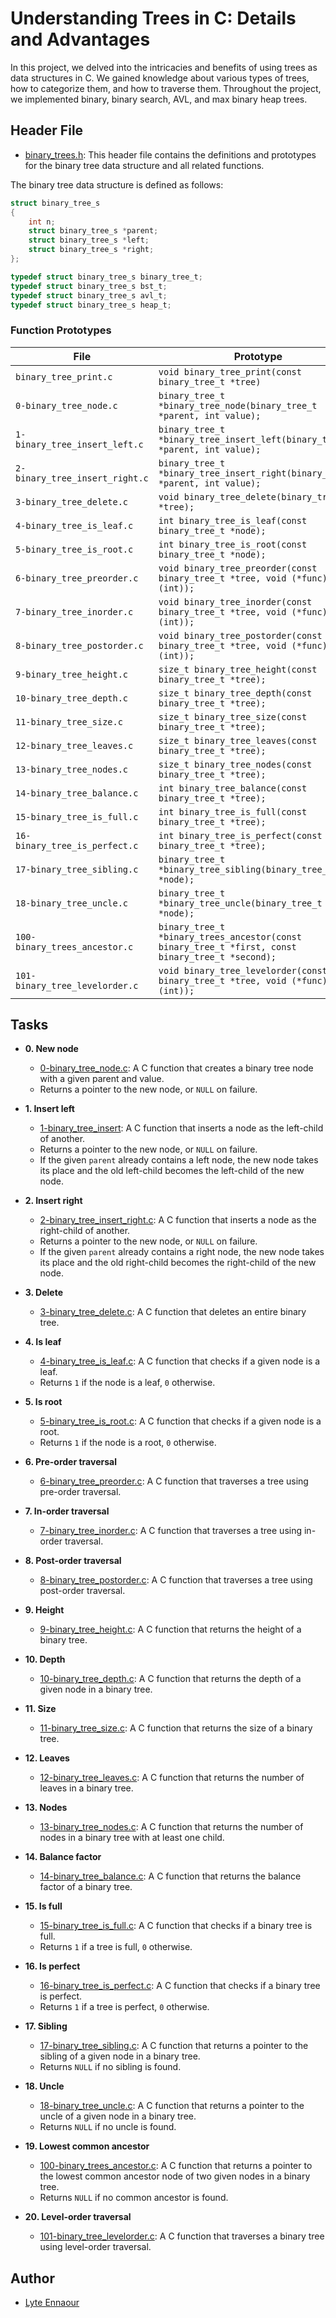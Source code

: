 # Understanding Trees in C: Details and Advantages

In this project, we delved into the intricacies and benefits of using trees as data structures in C. We gained knowledge about various types of trees, how to categorize them, and how to traverse them. Throughout the project, we implemented binary, binary search, AVL, and max binary heap trees.

## Header File

* [binary_trees.h](./binary_trees.h): This header file contains the definitions and prototypes for the binary tree data structure and all related functions.

The binary tree data structure is defined as follows:

```c
struct binary_tree_s
{
    int n;
    struct binary_tree_s *parent;
    struct binary_tree_s *left;
    struct binary_tree_s *right;
};

typedef struct binary_tree_s binary_tree_t;
typedef struct binary_tree_s bst_t;
typedef struct binary_tree_s avl_t;
typedef struct binary_tree_s heap_t;
```

### Function Prototypes

| File                             | Prototype                                                                                        |
| -------------------------------- | ------------------------------------------------------------------------------------------------ |
| `binary_tree_print.c`            | `void binary_tree_print(const binary_tree_t *tree)`                                              |
| `0-binary_tree_node.c`           | `binary_tree_t *binary_tree_node(binary_tree_t *parent, int value);`                             |
| `1-binary_tree_insert_left.c`    | `binary_tree_t *binary_tree_insert_left(binary_tree_t *parent, int value);`                      |
| `2-binary_tree_insert_right.c`   | `binary_tree_t *binary_tree_insert_right(binary_tree_t *parent, int value);`                     |
| `3-binary_tree_delete.c`         | `void binary_tree_delete(binary_tree_t *tree);`                                                  |
| `4-binary_tree_is_leaf.c`        | `int binary_tree_is_leaf(const binary_tree_t *node);`                                            |
| `5-binary_tree_is_root.c`        | `int binary_tree_is_root(const binary_tree_t *node);`
| `6-binary_tree_preorder.c`       | `void binary_tree_preorder(const binary_tree_t *tree, void (*func)(int));`                       |
| `7-binary_tree_inorder.c`        | `void binary_tree_inorder(const binary_tree_t *tree, void (*func)(int));`                        |
| `8-binary_tree_postorder.c`      | `void binary_tree_postorder(const binary_tree_t *tree, void (*func)(int));`                      |
| `9-binary_tree_height.c`         | `size_t binary_tree_height(const binary_tree_t *tree);`                                          |
| `10-binary_tree_depth.c`         | `size_t binary_tree_depth(const binary_tree_t *tree);`                                           |
| `11-binary_tree_size.c`          | `size_t binary_tree_size(const binary_tree_t *tree);`                                            |
| `12-binary_tree_leaves.c`        | `size_t binary_tree_leaves(const binary_tree_t *tree);`                                          |
| `13-binary_tree_nodes.c`         | `size_t binary_tree_nodes(const binary_tree_t *tree);`                                           |
| `14-binary_tree_balance.c`       | `int binary_tree_balance(const binary_tree_t *tree);`                                            |
| `15-binary_tree_is_full.c`       | `int binary_tree_is_full(const binary_tree_t *tree);`                                            |
| `16-binary_tree_is_perfect.c`    | `int binary_tree_is_perfect(const binary_tree_t *tree);`                                         |
| `17-binary_tree_sibling.c`       | `binary_tree_t *binary_tree_sibling(binary_tree_t *node);`                                       |
| `18-binary_tree_uncle.c`         | `binary_tree_t *binary_tree_uncle(binary_tree_t *node);`                                         |
| `100-binary_trees_ancestor.c`    | `binary_tree_t *binary_trees_ancestor(const binary_tree_t *first, const binary_tree_t *second);` |
| `101-binary_tree_levelorder.c`   | `void binary_tree_levelorder(const binary_tree_t *tree, void (*func)(int));`                     |

## Tasks

* **0. New node**
  * [0-binary_tree_node.c](./0-binary_tree_node.c): A C function that creates a binary tree node with a given parent and value.
  * Returns a pointer to the new node, or `NULL` on failure.

* **1. Insert left**
  * [1-binary_tree_insert](./1-binary_tree_insert): A C function that inserts a node as the left-child of another.
  * Returns a pointer to the new node, or `NULL` on failure.
  * If the given `parent` already contains a left node, the new node takes its place and the old left-child becomes the left-child of the new node.

* **2. Insert right**
  * [2-binary_tree_insert_right.c](./2-binary_tree_insert_right.c): A C function that inserts a node as the right-child of another.
  * Returns a pointer to the new node, or `NULL` on failure.
  * If the given `parent` already contains a right node, the new node takes its place and the old right-child becomes the right-child of the new node.

* **3. Delete**
  * [3-binary_tree_delete.c](./3-binary_tree_delete.c): A C function that deletes an entire binary tree.

* **4. Is leaf**
  * [4-binary_tree_is_leaf.c](./4-binary_tree_is_leaf.c): A C function that checks if a given node is a leaf.
  * Returns `1` if the node is a leaf, `0` otherwise.

* **5. Is root**
  * [5-binary_tree_is_root.c](./5-binary_tree_is_root.c): A C function that checks if a given node is a root.
  * Returns `1` if the node is a root, `0` otherwise.

* **6. Pre-order traversal**
  * [6-binary_tree_preorder.c](./6-binary_tree_preorder.c): A C function that traverses a tree using pre-order traversal.

* **7. In-order traversal**
  * [7-binary_tree_inorder.c](./7-binary_tree_inorder.c): A C function that traverses a tree using in-order traversal.

* **8. Post-order traversal**
  * [8-binary_tree_postorder.c](./8-binary_tree_postorder.c): A C function that traverses a tree using post-order traversal.

* **9. Height**
  * [9-binary_tree_height.c](./9-binary_tree_height.c): A C function that returns the height of a binary tree.

* **10. Depth**
  * [10-binary_tree_depth.c](./10-binary_tree_depth.c): A C function that returns the depth of a given node in a binary tree.

* **11. Size**
  * [11-binary_tree_size.c](./11-binary_tree_size.c): A C function that returns the size of a binary tree.

* **12. Leaves**
  * [12-binary_tree_leaves.c](./12-binary_tree_leaves.c): A C function that returns the number of leaves in a binary tree.

* **13. Nodes**
  * [13-binary_tree_nodes.c](./13-binary_tree_nodes.c): A C function that returns the number of nodes in a binary tree with at least one child.

* **14. Balance factor**
  * [14-binary_tree_balance.c](./14-binary_tree_balance.c): A C function that returns the balance factor of a binary tree.

* **15. Is full**
  * [15-binary_tree_is_full.c](./15-binary_tree_is_full.c): A C function that checks if a binary tree is full.
  * Returns `1` if a tree is full, `0` otherwise.

* **16. Is perfect**
  * [16-binary_tree_is_perfect.c](./16-binary_tree_is_perfect.c): A C function that checks if a binary tree is perfect.
  * Returns `1` if a tree is perfect, `0` otherwise.

* **17. Sibling**
  * [17-binary_tree_sibling.c](./17-binary_tree_sibling.c): A C function that returns a pointer to the sibling of a given node in a binary tree.
  * Returns `NULL` if no sibling is found.

* **18. Uncle**
  * [18-binary_tree_uncle.c](./18-binary_tree_uncle.c): A C function that returns a pointer to the uncle of a given node in a binary tree.
  * Returns `NULL` if no uncle is found.

* **19. Lowest common ancestor**
  * [100-binary_trees_ancestor.c](./100-binary_trees_ancestor.c): A C function that returns a pointer to the lowest common ancestor node of two given nodes in a binary tree.
  * Returns `NULL` if no common ancestor is found.

* **20. Level-order traversal**
  * [101-binary_tree_levelorder.c](./101-binary_tree_levelorder.c): A C function that traverses a binary tree using level-order traversal.

## Author
- [Lyte Ennaour](https://github.com/yas19sin)